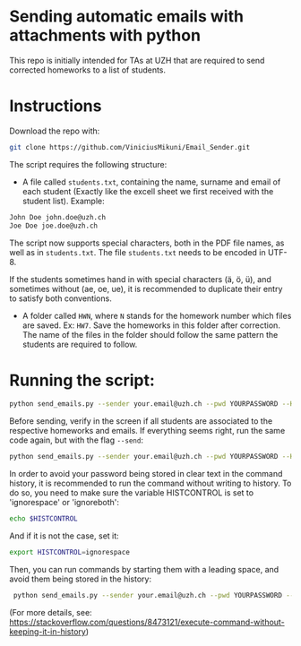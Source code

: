# Sending automatic emails with attachments with python

This repo is initially intended for TAs at UZH that are required to send corrected homeworks to a list of students.

# Instructions

Download the repo with:

```bash
git clone https://github.com/ViniciusMikuni/Email_Sender.git
```
The script requires the following structure:

* A file called ```students.txt```, containing the name, surname and email of each student (Exactly like the excell sheet we first received with the student list). Example:

```bash
John Doe john.doe@uzh.ch
Joe Doe joe.doe@uzh.ch
```
The script now supports special characters, both in the PDF file names, as well as in ```students.txt```. The file ```students.txt``` needs to be encoded in UTF-8. 

If the students sometimes hand in with special characters (ä, ö, ü), and sometimes without (ae, oe, ue), it is recommended to duplicate their entry to satisfy both conventions. 

* A folder called ```HWN```, where ```N``` stands for the homework number which files are saved. Ex: ```HW7```. Save the homeworks in this folder after correction. The name of the files in the folder should follow the same pattern the students are required to follow.

# Running the script:

```bash
python send_emails.py --sender your.email@uzh.ch --pwd YOURPASSWORD --HW N
```

Before sending, verify in the screen if all students are associated to the respective homeworks and emails. If everything seems right, run the same code again, but with the flag ```--send```:

```bash
python send_emails.py --sender your.email@uzh.ch --pwd YOURPASSWORD --HW N --send
```
In order to avoid your password being stored in clear text in the command history, it is recommended to run the command without writing to history. To do so, you need to make sure the variable HISTCONTROL is set to 'ignorespace' or 'ignoreboth': 

```bash
echo $HISTCONTROL
```
And if it is not the case, set it:

```bash
export HISTCONTROL=ignorespace
```

Then, you can run commands by starting them with a leading space, and avoid them being stored in the history: 
```bash
 python send_emails.py --sender your.email@uzh.ch --pwd YOURPASSWORD --HW N --send
```
(For more details, see: https://stackoverflow.com/questions/8473121/execute-command-without-keeping-it-in-history)

